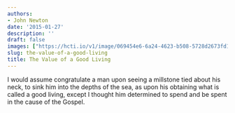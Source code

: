 ```yaml
---
authors:
- John Newton
date: '2015-01-27'
description: ''
draft: false
images: ["https://hcti.io/v1/image/069454e6-6a24-4623-b508-5728d2673fd1.png"]
slug: the-value-of-a-good-living
title: The Value of a Good Living
---
```


I would assume congratulate a man upon seeing a millstone tied about his neck, to sink him into the depths of the sea, as upon his obtaining what is called a good living, except I thought him determined to spend and be spent in the cause of the Gospel.